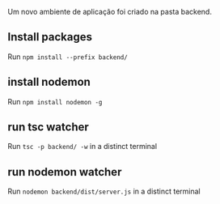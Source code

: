 Um novo ambiente de aplicação foi criado na pasta backend.

## Install packages

Run `npm install --prefix backend/` 

## install nodemon
Run `npm install nodemon -g`

## run tsc watcher
Run `tsc -p backend/ -w` in a distinct terminal

## run nodemon watcher
Run `nodemon backend/dist/server.js` in a distinct terminal
